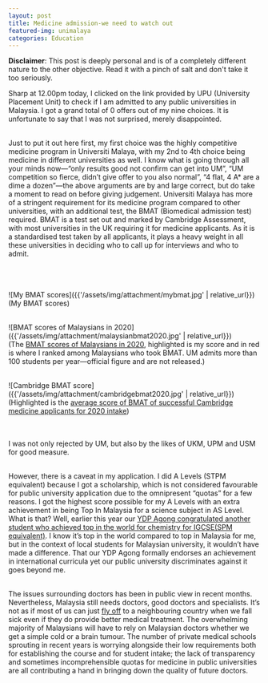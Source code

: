 ```yaml
---
layout: post
title: Medicine admission-we need to watch out
featured-img: unimalaya
categories: Education
---
```

**Disclaimer**: This post is deeply personal and is of a completely different nature to the other objective. Read it with a pinch of salt and don't take it too seriously.


Sharp at 12.00pm today, I clicked on the link provided by UPU (University Placement Unit) to check if I am admitted to any public universities in Malaysia. I got a grand total of 0 offers out of my nine choices. It is unfortunate to say that I was not surprised, merely disappointed. <br><br>


Just to put it out here first, my first choice was the highly competitive medicine program in Universiti Malaya, with my 2nd to 4th choice being medicine in different universities as well. I know what is going through all your minds now—“only results good not confirm can get into UM”, “UM competition so fierce, didn’t give offer to you also normal”, “4 flat, 4 A* are a dime a dozen”—the above arguments are by and large correct, but do take a moment to read on before giving judgement. Universiti Malaya has more of a stringent requirement for its medicine program compared to other universities, with an additional test, the BMAT (Biomedical admission test) required. BMAT is a test set out and marked by Cambridge Assessment, with most universities in the UK requiring it for medicine applicants. As it is a standardised test taken by all applicants, it plays a heavy weight in all these universities in deciding who to call up for interviews and who to admit. <br><br><br><br>

![My BMAT scores]({{'/assets/img/attachment/mybmat.jpg' | relative_url}})<br>
(My BMAT scores) <br><br>

![BMAT scores of Malaysians in 2020]({{'/assets/img/attachment/malaysianbmat2020.jpg' | relative_url}})<br>
(The [BMAT scores of Malaysians in 2020](https://www.whatdotheyknow.com/request/bmat_2021_statistics#incoming-1775341), highlighted is my score and in red is where I ranked among Malaysians who took BMAT. UM admits more than 100 students per year—official figure and are not released.) <br><br>


![Cambridge BMAT score]({{'/assets/img/attachment/cambridgebmat2020.jpg' | relative_url}})<br>
(Highlighted is the [average score of BMAT of successful Cambridge medicine applicants for 2020 intake](https://oxbridgeapplications.com/blog/good-admissions-test-score/)) <br><br><br>


I was not only rejected by UM, but also by the likes of UKM, UPM and USM for good measure.<br><br>


However, there is a caveat in my application. I did A Levels (STPM equivalent) because I got a scholarship, which is not considered favourable for public university application due to the omnipresent “quotas” for a few reasons. I got the highest score possible for my A Levels with an extra achievement in being Top In Malaysia for a science subject in AS Level. What is that?  Well, earlier this year our [YDP Agong congratulated another student who achieved top in the world for chemistry for IGCSE(SPM equivalent)](https://www.thestar.com.my/news/nation/2021/05/04/king-proud-of-malaysias-top-in-the-world-student-for-chemistry). I know it’s top in the world compared to top in Malaysia for me, but in the context of local students for Malaysian university, it wouldn’t have made a difference. That our YDP Agong formally endorses an achievement in international curricula yet our public university discriminates against it goes beyond me. <br><br>


The issues surrounding doctors has been in public view in recent months. Nevertheless, Malaysia still needs doctors, good doctors and specialists. It’s not as if most of us can just [fly off](https://www.straitstimes.com/asia/se-asia/malaysias-home-minister-muhyiddin-yassin-recovering-in-singapore-hospital-after-surgery ) to a neighbouring country when we fall sick even if they do provide better medical treatment. The overwhelming majority of Malaysians will have to rely on Malaysian doctors whether we get a simple cold or a brain tumour. The number of private medical schools sprouting in recent years is worrying alongside their low requirements both for establishing the course and for student intake; the lack of transparency and sometimes incomprehensible quotas for medicine in public universities are all contributing a hand in bringing down the quality of future doctors. 
